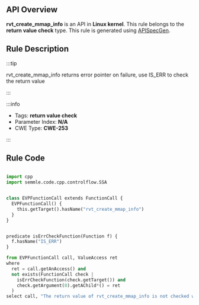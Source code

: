 ---
---


## API Overview
**rvt_create_mmap_info** is an API in **Linux kernel**. This rule belongs to the **return value check** type. This rule is generated using [APISpecGen](../../tools/APISpecGen).
## Rule Description

:::tip

rvt_create_mmap_info returns error pointer on failure, use IS_ERR to check the return value

:::

:::info

- Tags: **return value check**
- Parameter Index: **N/A**
- CWE Type: **CWE-253**

:::

## Rule Code
```python

import cpp
import semmle.code.cpp.controlflow.SSA


class EVPFunctionCall extends FunctionCall {
  EVPFunctionCall() {
    this.getTarget().hasName("rvt_create_mmap_info")
  }
}


predicate isErrCheckFunction(Function f) {
  f.hasName("IS_ERR") 
}

from EVPFunctionCall call, ValueAccess ret
where
  ret = call.getAnAccess() and
  not exists(FunctionCall check |
    isErrCheckFunction(check.getTarget()) and
    check.getArgument(0).getAChild*() = ret
  )
select call, "The return value of rvt_create_mmap_info is not checked with IS_ERR."
    
```
